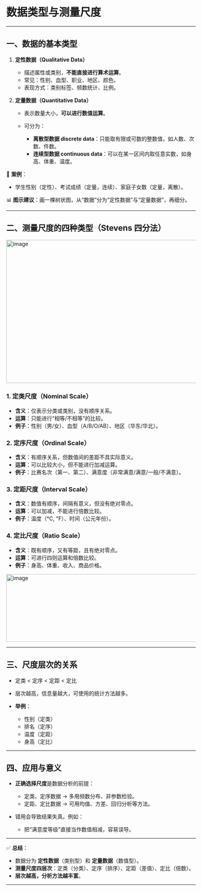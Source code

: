 

# 数据类型与测量尺度

---

## 一、数据的基本类型

1. **定性数据（Qualitative Data）**

   * 描述属性或类别，**不能直接进行算术运算**。
   * 常见：性别、血型、职业、地区、颜色。
   * 表现方式：类别标签、频数统计、比例。

2. **定量数据（Quantitative Data）**

   * 表示数量大小，**可以进行数值运算**。
   * 可分为：

     * **离散型数据 discrete data**：只能取有限或可数的整数值，如人数、次数、件数。
     * **连续型数据 continuous data**：可以在某一区间内取任意实数，如身高、体重、温度。

📍 **案例**：

* 学生性别（定性）、考试成绩（定量，连续）、家庭子女数（定量，离散）。

📊 **图示建议**：画一棵树状图，从“数据”分为“定性数据”与“定量数据”，再细分。

---

## 二、测量尺度的四种类型（Stevens 四分法）

<img width="700" height="380" alt="image" src="https://github.com/user-attachments/assets/f0be6230-3e62-4d5a-9616-6f74f8afd475" />

### 1. 定类尺度（Nominal Scale）

* **含义**：仅表示分类或类别，没有顺序关系。
* **运算**：只能进行“相等/不相等”的比较。
* **例子**：性别（男/女）、血型（A/B/O/AB）、地区（华东/华北）。

### 2. 定序尺度（Ordinal Scale）

* **含义**：有顺序关系，但数值间的差距不具实际意义。
* **运算**：可以比较大小，但不能进行加减运算。
* **例子**：比赛名次（第一、第二）、满意度（非常满意/满意/一般/不满意）。

### 3. 定距尺度（Interval Scale）

* **含义**：数值有顺序，间隔有意义，但没有绝对零点。
* **运算**：可以加减，不能进行倍数比较。
* **例子**：温度（℃, ℉）、时间（公元年份）。

### 4. 定比尺度（Ratio Scale）

* **含义**：既有顺序，又有等距，且有绝对零点。
* **运算**：可进行四则运算和倍数比较。
* **例子**：身高、体重、收入、商品价格。

<img width="600" height="180" alt="image" src="https://github.com/user-attachments/assets/da0d3d27-428f-414a-986b-4470d859e892" />

---

## 三、尺度层次的关系

* 定类 < 定序 < 定距 < 定比
* 层次越高，信息量越大，可使用的统计方法越多。
* **举例**：

  * 性别（定类）
  * 排名（定序）
  * 温度（定距）
  * 身高（定比）

---

## 四、应用与意义

* **正确选择尺度**是数据分析的前提：

  * 定类、定序数据 → 多用频数分布、非参数检验。
  * 定距、定比数据 → 可用均值、方差、回归分析等方法。
* 错用会导致结果失真。例如：

  * 把“满意度等级”直接当作数值相减，容易误导。

---

✅ **总结**：

* 数据分为 **定性数据**（类别型）和 **定量数据**（数值型）。
* **测量尺度四层次**：定类（分类）、定序（排序）、定距（差值）、定比（倍数）。
* **层次越高，分析方法越丰富**。

---


